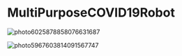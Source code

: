 # MultiPurposeCOVID19Robot


![photo6025878858076631687](https://user-images.githubusercontent.com/41507280/111017948-4309ba00-83f1-11eb-9d40-ea82d2199291.jpg)

![photo5967603814091567747](https://user-images.githubusercontent.com/41507280/111018020-9da31600-83f1-11eb-9794-eedc360bacd0.jpg)
